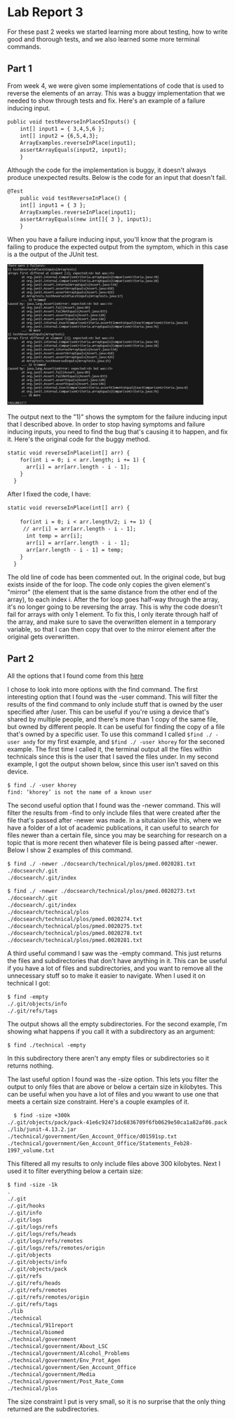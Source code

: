 # Lab Report 3

For these past 2 weeks we started learning more about testing, how to write good and thorough tests, and we also learned some more terminal commands.

## Part 1

From week 4, we were given some implementations of code that is used to reverse the elements of an array. This was a buggy implementation that we needed to show through tests and fix. Here's an example of a failure inducing input.

```
public void testReverseInPlace5Inputs() {
    int[] input1 = { 3,4,5,6 };
    int[] input2 = {6,5,4,3};
    ArrayExamples.reverseInPlace(input1);
    assertArrayEquals(input2, input1);
	}
```

Although the code for the implementation is buggy, it doesn't always produce unexpected results. Below is the code for an input that doesn't fail.

```
@Test 
	public void testReverseInPlace() {
    int[] input1 = { 3 };
    ArrayExamples.reverseInPlace(input1);
    assertArrayEquals(new int[]{ 3 }, input1);
	}
```

When you have a failure inducing input, you'll know that the program is failing to produce the expected output from the symptom, which in this case is a the output of the JUnit test.

![Image](FailureSymptom.PNG)

The output next to the "1)" shows the symptom for the failure inducing input that I described above. In order to stop having symptoms and failure inducing inputs, you need to find the bug that's causing it to happen, and fix it. Here's the original code for the buggy method.

```
static void reverseInPlace(int[] arr) {
    for(int i = 0; i < arr.length; i += 1) {
      arr[i] = arr[arr.length - i - 1];
    }
  }
  ```
After I fixed the code, I have:

```
static void reverseInPlace(int[] arr) {

    for(int i = 0; i < arr.length/2; i += 1) {
     // arr[i] = arr[arr.length - i - 1];
      int temp = arr[i];
      arr[i] = arr[arr.length - i - 1];
      arr[arr.length - i - 1] = temp;
    }
  }
```

The old line of code has been commented out. In the original code, but bug exists inside of the for loop. The code only copies the given element's "mirror" (the element that is the same distance from the other end of the array), to each index i. After the for loop goes half-way through the array, it's no longer going to be reversing the array. This is why the code
doesn't fail for arrays with only 1 element. To fix this, I only iterate through half of the array, and make sure to save the overwritten element in a temporary variable, so that I can then copy that over to the mirror element after the original gets overwritten.

## Part 2

All the options that I found come from this [here]([http://a.com](https://www.geeksforgeeks.org/find-command-in-linux-with-examples/)https://www.geeksforgeeks.org/find-command-in-linux-with-examples/)

I chose to look into more options with the find command. The first interesting option that I found was the -user command. This will filter the results of the find command to only include stuff that is owned by the user specified after /user. This can be useful if you're using a device that's shared by multiple people, and there's more than 1 copy of the same file,
but owned by different people. It can be useful for finding the copy of a file that's owned by a specific user. To use this command I called `$find ./ -user andy` for my first example, and `$find ./ -user khorey` for the seconed example. The first time I called it, the terminal output all the files within technicals since this is the user that I saved the files 
under. In my second example, I got the output shown below, since this user isn't saved on this device.

```
$ find ./ -user khorey
find: ‘khorey’ is not the name of a known user
```

The second useful option that I found was the -newer command. This will filter the results from -find to only include files that were created after the file that's passed after -newer was made. In a situtaion like this, where we have a folder of a lot of academic publications, it can useful to search for files newer than a certain file, since you may be searching
for research on a topic that is more recent then whatever file is being passed after -newer. Below I show 2 examples of this command.

```
$ find ./ -newer ./docsearch/technical/plos/pmed.0020281.txt
./docsearch/.git
./docsearch/.git/index
```
```
$ find ./ -newer ./docsearch/technical/plos/pmed.0020273.txt
./docsearch/.git
./docsearch/.git/index
./docsearch/technical/plos
./docsearch/technical/plos/pmed.0020274.txt
./docsearch/technical/plos/pmed.0020275.txt
./docsearch/technical/plos/pmed.0020278.txt
./docsearch/technical/plos/pmed.0020281.txt
```

A third useful command I saw was the -empty command. This just returns the files and subdirectories that don't have anything in it. This can be useful if you have a lot of files and subdirectories, and you want to remove all the unnecessary stuff so to make it easier to navigate. When I used it on technical I got:
```
$ find -empty
./.git/objects/info
./.git/refs/tags
```
The output shows all the empty subdirectories. For the second example, I'm showing what happens if you call it with a subdirectory as an argument:

```
$ find ./technical -empty
```
In this subdirectory there aren't any empty files or subdirectories so it returns nothing.

The last useful option I found was the -size option. This lets you filter the output to only files that are above or below a certain size in kilobytes. This can be useful when you have a lot of files and you wwant to use one that meets a certain size constraint. Here's a couple examples of it.

```
  $ find -size +300k
./.git/objects/pack/pack-41e6c92471dc6836709f6fb0629e50ca1a82af86.pack
./lib/junit-4.13.2.jar
./technical/government/Gen_Account_Office/d01591sp.txt
./technical/government/Gen_Account_Office/Statements_Feb28-1997_volume.txt
```

This filtered all my results to only include files above 300 kilobytes. Next I used it to filter everything below a certain size:
```
$ find -size -1k
.
./.git
./.git/hooks
./.git/info
./.git/logs
./.git/logs/refs
./.git/logs/refs/heads
./.git/logs/refs/remotes
./.git/logs/refs/remotes/origin
./.git/objects
./.git/objects/info
./.git/objects/pack
./.git/refs
./.git/refs/heads
./.git/refs/remotes
./.git/refs/remotes/origin
./.git/refs/tags
./lib
./technical
./technical/911report
./technical/biomed
./technical/government
./technical/government/About_LSC
./technical/government/Alcohol_Problems
./technical/government/Env_Prot_Agen
./technical/government/Gen_Account_Office
./technical/government/Media
./technical/government/Post_Rate_Comm
./technical/plos
```
The size constraint I put is very small, so it is no surprise that the only thing returned are the subdirectories.

